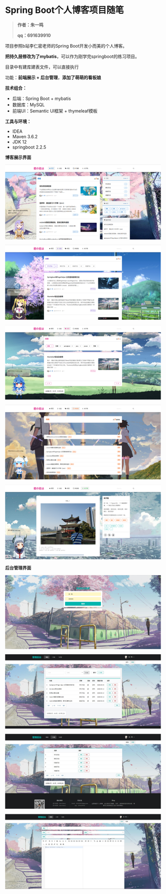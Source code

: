 # Spring Boot个人博客项目随笔

> **作者：朱一鸣** 
>
> **qq：691639910**

项目参照b站李仁密老师的Spring Boot开发小而美的个人博客。

**把持久层修改为了mybatis**，可以作为刚学完springboot的练习项目。

目录中有建库建表文件，可以直接执行 

功能：**前端展示 + 后台管理**，**添加了萌萌的看板娘**

**技术组合：**

*  后端：Spring Boot + mybatis 
*  数据库：MySQL
*  前端UI：Semantic UI框架 + thymeleaf模板

**工具与环境：**

*  IDEA
*  Maven 3.6.2
*  JDK 12
*  springboot 2.2.5

**博客展示界面**

![](https://github.com/Mitsuha666/blog-pictures/blob/master/index.png?raw=true)



![](https://github.com/Mitsuha666/blog-pictures/blob/master/type.png?raw=true)

![](https://github.com/Mitsuha666/blog-pictures/blob/master/tag.png?raw=true)



![](https://github.com/Mitsuha666/blog-pictures/blob/master/%E5%BD%92%E6%A1%A3.png?raw=true)

![](https://github.com/Mitsuha666/blog-pictures/blob/master/about.png?raw=true)



**后台管理界面**

![](https://github.com/Mitsuha666/blog-pictures/blob/master/login.jpg?raw=true)

![](https://github.com/Mitsuha666/blog-pictures/blob/master/blog-admin.jpg?raw=true)

![](https://github.com/Mitsuha666/blog-pictures/blob/master/type-admin.jpg?raw=true)

![](https://github.com/Mitsuha666/blog-pictures/blob/master/blog-input.jpg?raw=true)





